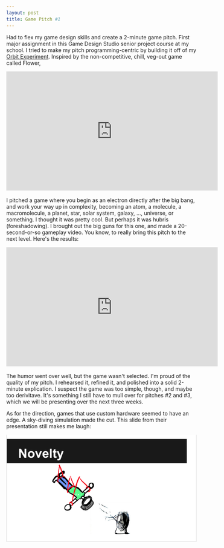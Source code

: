 ```yaml
---
layout: post
title: Game Pitch #1
---
```


Had to flex my game design skills and create a 2-minute game pitch. First major assignment in this Game Design Studio senior project course at my school. I tried to make my pitch programming-centric by building it off of my <a href="https://rawgit.com/apiotrow/UnityExperiments/master/gravity1.2/gravity1.2.html">Orbit Experiment</a>. Inspired by the non-competitive, chill, veg-out game called Flower,

<center>
<iframe width="560" height="315" src="https://www.youtube.com/watch?v=nJam5Auwj1E" frameborder="0" allowfullscreen></iframe>
</center>

I pitched a game where you begin as an electron directly after the big bang, and work your way up in complexity, becoming an atom, a molecule, a macromolecule, a planet, star, solar system, galaxy, ..., universe, or something. I thought it was pretty cool. But perhaps it was hubris (foreshadowing). I brought out the big guns for this one, and made a 20-second-or-so gameplay video. You know, to really bring this pitch to the next level. Here's the results:

<center>
<iframe width="560" height="315" src="https://www.youtube.com/watch?v=JkmMA_l-lDY" frameborder="0" allowfullscreen></iframe>
</center>

The humor went over well, but the game wasn't selected. I'm proud of the quality of my pitch. I rehearsed it, refined it, and polished into a solid 2-minute explication. I suspect the game was too simple, though, and maybe too derivitave. It's something I still have to mull over for pitches #2 and #3, which we will be presenting over the next three weeks.

As for the direction, games that use custom hardware seemed to have an edge. A sky-diving simulation made the cut. This slide from their presentation still makes me laugh:

<img src="/assets/2014-10-21/01.png">




